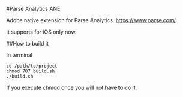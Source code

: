 #Parse Analytics ANE

Adobe native extension for Parse Analytics.
https://www.parse.com/

It supports for iOS only now.

##How to build it

In terminal

```Shell
cd /path/to/project
chmod 707 build.sh
./build.sh
```

If you execute chmod once you will not have to do it.
